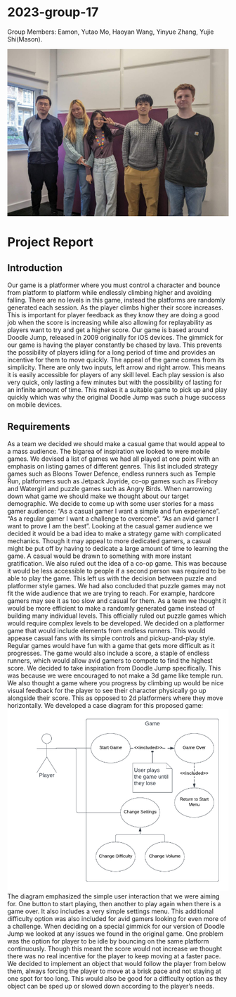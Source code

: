 # 2023-group-17
Group Members:
Eamon,
Yutao Mo,
Haoyan Wang,
Yinyue Zhang,
Yujie Shi(Mason).

![alt text](https://github.com/UoB-COMSM0110/2023-group-17/blob/main/GroupPicture.jpeg?raw=true)

# Project Report 

## Introduction 
Our game is a platformer where you must control a character and bounce from platform to platform while endlessly climbing higher and avoiding falling. There are no levels in this game, instead the platforms are randomly generated each session. As the player climbs higher their score increases. This is important for player feedback as they know they are doing a good job when the score is increasing while also allowing for replayability as players want to try and get a higher score. 
Our game is based around Doodle Jump, released in 2009 originally for iOS devices.  The gimmick for our game is having the player constantly be chased by lava. This prevents the possibility of players idling for a long period of time and provides an incentive for them to move quickly. 
The appeal of the game comes from its simplicity. There are only two inputs, left arrow and right arrow. This means it is easily accessible for players of any skill level. Each play session is also very quick, only lasting a few minutes but with the possibility of lasting for an infinite amount of time. This makes it a suitable game to pick up and play quickly which was why the original Doodle Jump was such a huge success on mobile devices.

## Requirements 
As a team we decided we should make a casual game that would appeal to a mass audience. The bigarea of inspiration we looked to were mobile games. We devised a list of games we had all played at one point with an emphasis on listing games of different genres. This list included strategy games such as Bloons Tower Defence, endless runners such as Temple Run, platformers such as Jetpack Joyride, co-op games such as Fireboy and Watergirl and puzzle games such as Angry Birds. When narrowing down what game we should make we thought about our target demographic. We decide to come up with some user stories for a mass gamer audience:
“As a casual gamer I want a simple and fun experience”.
“As a regular gamer I want a challenge to overcome”.
“As an avid gamer I want to prove I am the best”.
Looking at the casual gamer audience we decided it would be a bad idea to make a strategy game with complicated mechanics. Though it may appeal to more dedicated gamers, a casual might be put off by having to dedicate a large amount of time to learning the game. A casual would be drawn to something with more instant gratification. We also ruled out the idea of a co-op game. This was because it would be less accessible to people if a second person was required to be able to play the game. 
This left us with the decision between puzzle and platformer style games. We had also concluded that puzzle games may not fit the wide audience that we are trying to reach. For example, hardcore gamers may see it as too slow and casual for them. As a team we thought it would be more efficient to make a randomly generated game instead of building many individual levels. This officially ruled out puzzle games which would require complex levels to be developed. We decided on a platformer game that would include elements from endless runners. This would appease casual fans with its simple controls and pickup-and-play style. Regular games would have fun with a game that gets more difficult as it progresses. The game would also include a score, a staple of endless runners, which would allow avid gamers to compete to find the highest score. 
We decided to take inspiration from Doodle Jump specifically. This was because we were encouraged to not make a 3d game like temple run. We also thought a game where you progress by climbing up would be nice visual feedback for the player to see their character physically go up alongside their score. This as opposed to 2d platformers where they move horizontally. 
We developed a case diagram for this proposed game:
![alt text](https://github.com/UoB-COMSM0110/2023-group-17/blob/main/Documents/Diagrams/Software%20Engineering%20Game%20Use%20Case%20Diagram.png)
The diagram emphasized the simple user interaction that we were aiming for. One button to start playing, then another to play again when there is a game over. It also includes a very simple settings menu. This additional difficulty option was also included for avid gamers looking for even more of a challenge. 
When deciding on a special gimmick for our version of Doodle Jump we looked at any issues we found in the original game. One problem was the option for player to be idle by bouncing on the same platform continuously. Though this meant the score would not increase we thought there was no real incentive for the player to keep moving at a faster pace. We decided to implement an object that would follow the player from below them, always forcing the player to move at a brisk pace and not staying at one spot for too long. This would also be good for a difficulty option as they object can be sped up or slowed down according to the player’s needs.